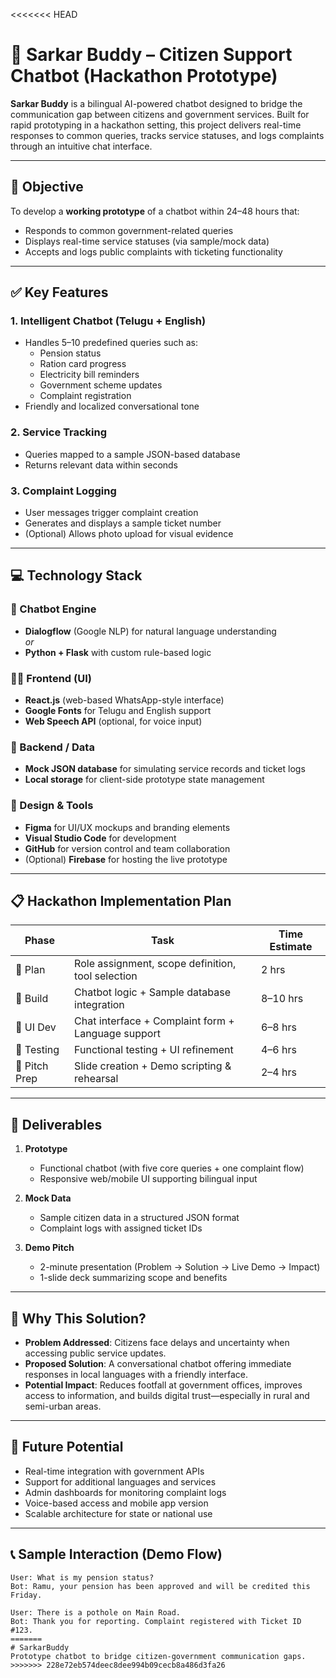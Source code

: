 <<<<<<< HEAD
# 🧠 Sarkar Buddy – Citizen Support Chatbot (Hackathon Prototype)

**Sarkar Buddy** is a bilingual AI-powered chatbot designed to bridge the communication gap between citizens and government services. Built for rapid prototyping in a hackathon setting, this project delivers real-time responses to common queries, tracks service statuses, and logs complaints through an intuitive chat interface.

---

## 🎯 Objective

To develop a **working prototype** of a chatbot within 24–48 hours that:
- Responds to common government-related queries
- Displays real-time service statuses (via sample/mock data)
- Accepts and logs public complaints with ticketing functionality

---

## ✅ Key Features

### 1. Intelligent Chatbot (Telugu + English)
- Handles 5–10 predefined queries such as:
  - Pension status
  - Ration card progress
  - Electricity bill reminders
  - Government scheme updates
  - Complaint registration
- Friendly and localized conversational tone

### 2. Service Tracking
- Queries mapped to a sample JSON-based database
- Returns relevant data within seconds

### 3. Complaint Logging
- User messages trigger complaint creation
- Generates and displays a sample ticket number
- (Optional) Allows photo upload for visual evidence

---

## 💻 Technology Stack

### 🤖 Chatbot Engine
- **Dialogflow** (Google NLP) for natural language understanding  
  *or*  
- **Python + Flask** with custom rule-based logic

### 🧑‍💻 Frontend (UI)
- **React.js** (web-based WhatsApp-style interface)  
- **Google Fonts** for Telugu and English support  
- **Web Speech API** (optional, for voice input)  

### 💾 Backend / Data
- **Mock JSON database** for simulating service records and ticket logs  
- **Local storage** for client-side prototype state management

### 🎨 Design & Tools
- **Figma** for UI/UX mockups and branding elements  
- **Visual Studio Code** for development  
- **GitHub** for version control and team collaboration  
- (Optional) **Firebase** for hosting the live prototype

---

## 📋 Hackathon Implementation Plan

| Phase | Task | Time Estimate |
|-------|------|---------------|
| 🧠 Plan | Role assignment, scope definition, tool selection | 2 hrs |
| 🔧 Build | Chatbot logic + Sample database integration | 8–10 hrs |
| 💬 UI Dev | Chat interface + Complaint form + Language support | 6–8 hrs |
| 🧪 Testing | Functional testing + UI refinement | 4–6 hrs |
| 🎤 Pitch Prep | Slide creation + Demo scripting & rehearsal | 2–4 hrs |

---

## 📌 Deliverables

1. **Prototype**  
   - Functional chatbot (with five core queries + one complaint flow)  
   - Responsive web/mobile UI supporting bilingual input  

2. **Mock Data**  
   - Sample citizen data in a structured JSON format  
   - Complaint logs with assigned ticket IDs  

3. **Demo Pitch**  
   - 2-minute presentation (Problem → Solution → Live Demo → Impact)  
   - 1-slide deck summarizing scope and benefits

---

## 🧠 Why This Solution?

- **Problem Addressed**: Citizens face delays and uncertainty when accessing public service updates.
- **Proposed Solution**: A conversational chatbot offering immediate responses in local languages with a friendly interface.
- **Potential Impact**: Reduces footfall at government offices, improves access to information, and builds digital trust—especially in rural and semi-urban areas.

---

## 🚀 Future Potential

- Real-time integration with government APIs  
- Support for additional languages and services  
- Admin dashboards for monitoring complaint logs  
- Voice-based access and mobile app version  
- Scalable architecture for state or national use

---

## 📞 Sample Interaction (Demo Flow)

```text
User: What is my pension status?
Bot: Ramu, your pension has been approved and will be credited this Friday.

User: There is a pothole on Main Road.
Bot: Thank you for reporting. Complaint registered with Ticket ID #123.
=======
# SarkarBuddy
Prototype chatbot to bridge citizen-government communication gaps.
>>>>>>> 228e72eb574deec8dee994b09cecb8a486d3fa26
